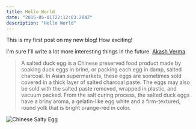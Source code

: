 ```yaml
---
title: Hello World
date: "2015-05-01T22:12:03.284Z"
description: "Hello World"
---
```


This is my first post on my new  blog! How exciting!

I'm sure I'll write a lot more interesting things in the future.
[Akash Verma](https://AkashVerma.herokuapp.com).

> A salted duck egg is a Chinese preserved food product made by soaking duck
> eggs in brine, or packing each egg in damp, salted charcoal. In Asian
> supermarkets, these eggs are sometimes sold covered in a thick layer of salted
> charcoal paste. The eggs may also be sold with the salted paste removed,
> wrapped in plastic, and vacuum packed. From the salt curing process, the
> salted duck eggs have a briny aroma, a gelatin-like egg white and a
> firm-textured, round yolk that is bright orange-red in color.

![Chinese Salty Egg](./salty_egg.jpg)
